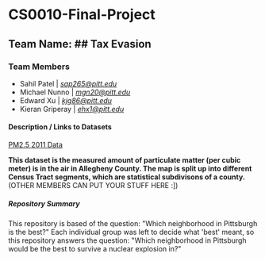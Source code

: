 # CS0010-Final-Project
## Team Name: ## **Tax Evasion**
### Team Members
- Sahil Patel | *sap265@pitt.edu*
- Michael Nunno | *mgn20@pitt.edu*
- Edward Xu | *kjg86@pitt.edu*
- Kieran Griperay | *ehx1@pitt.edu*
#### Description / Links to Datasets
[PM2.5 2011 Data](https://data.wprdc.org/dataset/particulate-matter-2-5/resource/d281efe0-62d9-4c2b-b41f-bb99fcbec705?inner_span=True)

**This dataset is the measured amount of particulate matter (per cubic meter) is in the air in Allegheny County. The map is split up into different Census Tract segments, which are statistical subdivisons of a county.**
(OTHER MEMBERS CAN PUT YOUR STUFF HERE :])

##### Repository Summary
This repository is based of the question: "Which neighborhood in Pittsburgh is the best?" Each individual group was left to decide what 'best' meant, so this repository answers the question: "Which neighborhood in Pittsburgh would be the best to survive a nuclear explosion in?" 
